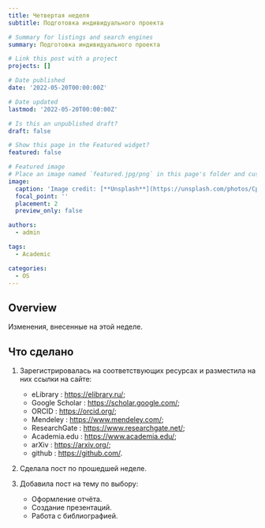 ```yaml
---
title: Четвертая неделя
subtitle: Подготовка индивидуального проекта

# Summary for listings and search engines
summary: Подготовка индивидуального проекта

# Link this post with a project
projects: []

# Date published
date: '2022-05-20T00:00:00Z'

# Date updated
lastmod: '2022-05-20T00:00:00Z'

# Is this an unpublished draft?
draft: false

# Show this page in the Featured widget?
featured: false

# Featured image
# Place an image named `featured.jpg/png` in this page's folder and customize its options here.
image:
  caption: 'Image credit: [**Unsplash**](https://unsplash.com/photos/CpkOjOcXdUY)'
  focal_point: ''
  placement: 2
  preview_only: false

authors:
  - admin

tags:
  - Academic

categories:
  - OS
---
```


## Overview

Изменения, внесенные на этой неделе.

## Что сделано

1. Зарегистрировалась на соответствующих ресурсах и разместила на них ссылки на сайте:

   - eLibrary : https://elibrary.ru/;
   - Google Scholar : https://scholar.google.com/;
   - ORCID : https://orcid.org/;
   - Mendeley : https://www.mendeley.com/;
   - ResearchGate : https://www.researchgate.net/;
   - Academia.edu : https://www.academia.edu/;
   - arXiv : https://arxiv.org/;
   - github : https://github.com/.

2. Сделала пост по прошедшей неделе.
3. Добавила пост на тему по выбору:

   - Оформление отчёта.
   - Создание презентаций.
   - Работа с библиографией.

